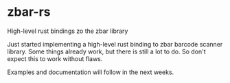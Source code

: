 # zbar-rs
High-level rust bindings zo the zbar library

Just started implementing a high-level rust binding to zbar barcode scanner library.
Some things already work, but there is still a lot to do. So don't expect this to work without flaws.

Examples and documentation will follow in the next weeks.

